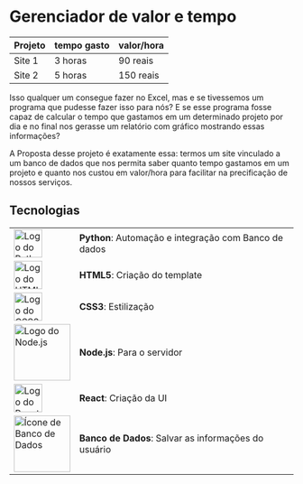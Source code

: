 # Gerenciador de valor e tempo

| Projeto  | tempo gasto | valor/hora|
| -------- | ----------- | --------- |
|  Site 1  |   3 horas   | 90 reais  |
|  Site 2  |   5 horas   | 150 reais |

Isso qualquer um consegue fazer no Excel, mas e se tivessemos um programa que pudesse fazer isso para nós? 
E se esse programa fosse capaz de calcular o tempo que gastamos em um determinado projeto por dia e no final nos gerasse um relatório com gráfico mostrando essas informações?

A Proposta desse projeto é exatamente essa: termos um site vinculado a um banco de dados que nos permita saber quanto tempo gastamos em um projeto e quanto nos custou em valor/hora para facilitar na precificação de nossos serviços. 

## Tecnologias

| | |
|-|-|
| <img src="https://upload.wikimedia.org/wikipedia/commons/c/c3/Python-logo-notext.svg" width="50" alt="Logo do Python"> | **Python**: Automação e integração com Banco de dados |
| <img src="https://upload.wikimedia.org/wikipedia/commons/6/61/HTML5_logo_and_wordmark.svg" width="50" alt="Logo do HTML5"> | **HTML5**: Criação do template |
| <img src="https://upload.wikimedia.org/wikipedia/commons/6/62/CSS3_logo.svg" width="50" alt="Logo do CSS3"> | **CSS3**: Estilização |
| <img src="https://nodejs.org/static/images/logo.svg" width="100" alt="Logo do Node.js"> | **Node.js**: Para o servidor |
| <img src="https://upload.wikimedia.org/wikipedia/commons/a/a7/React-icon.svg" width="50" alt="Logo do React"> | **React**: Criação da UI |
| <img src="https://upload.wikimedia.org/wikipedia/commons/8/87/Sql_data_base_with_logo.png" width="100" alt="Ícone de Banco de Dados"> | **Banco de Dados**: Salvar as informações do usuário |

